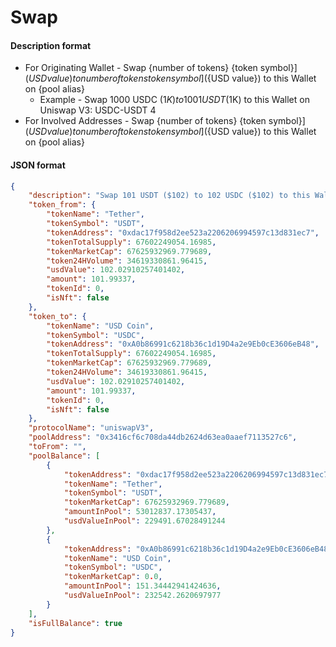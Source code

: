 # Swap

#### Description format

* For Originating Wallet - Swap {number of tokens} {token symbol}] (${USD value}) to {number of tokens} {token symbol}] (${USD value}) to this Wallet on {pool alias}
  * Example - Swap 1000 USDC ($1K) to 1001 USDT ($1K) to this Wallet on Uniswap V3: USDC-USDT 4
* For Involved Addresses - Swap {number of tokens} {token symbol}] (${USD value}) to {number of tokens} {token symbol}] (${USD value}) to this Wallet on {pool alias}

#### JSON format

```json
{
	"description": "Swap 101 USDT ($102) to 102 USDC ($102) to this Wallet on Uniswap V3: USDC-USDT 4",
	"token_from": {
		"tokenName": "Tether",
		"tokenSymbol": "USDT",
		"tokenAddress": "0xdac17f958d2ee523a2206206994597c13d831ec7",
		"tokenTotalSupply": 67602249054.16985,
		"tokenMarketCap": 67625932969.779689,
		"token24HVolume": 34619330861.96415,
		"usdValue": 102.02910257401402,
		"amount": 101.99337,
		"tokenId": 0,
		"isNft": false
	},
	"token_to": {
		"tokenName": "USD Coin",
		"tokenSymbol": "USDC",
		"tokenAddress": "0xA0b86991c6218b36c1d19D4a2e9Eb0cE3606eB48",
		"tokenTotalSupply": 67602249054.16985,
		"tokenMarketCap": 67625932969.779689,
		"token24HVolume": 34619330861.96415,
		"usdValue": 102.02910257401402,
		"amount": 101.99337,
		"tokenId": 0,
		"isNft": false
	},
	"protocolName": "uniswapV3",
	"poolAddress": "0x3416cf6c708da44db2624d63ea0aaef7113527c6",
	"toFrom": "",
	"poolBalance": [
		{
			"tokenAddress": "0xdac17f958d2ee523a2206206994597c13d831ec7",
			"tokenName": "Tether",
			"tokenSymbol": "USDT",
			"tokenMarketCap": 67625932969.779689,
			"amountInPool": 53012837.17305437,
			"usdValueInPool": 229491.67028491244
		},
		{
			"tokenAddress": "0xA0b86991c6218b36c1d19D4a2e9Eb0cE3606eB48",
			"tokenName": "USD Coin",
			"tokenSymbol": "USDC",
			"tokenMarketCap": 0.0,
			"amountInPool": 151.34442941424636,
			"usdValueInPool": 232542.2620697977
		}
	],
	"isFullBalance": true
}
```
